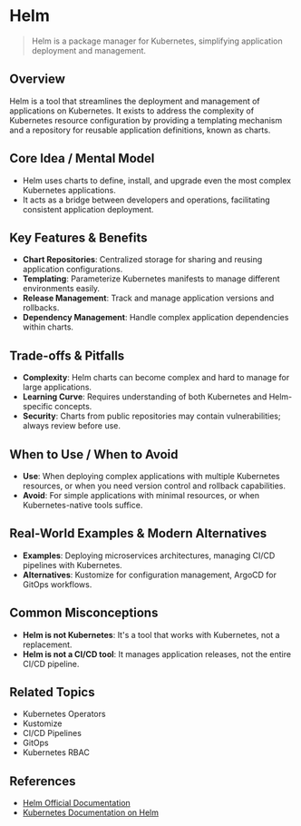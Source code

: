 # Helm

> Helm is a package manager for Kubernetes, simplifying application deployment and management.

## Overview
Helm is a tool that streamlines the deployment and management of applications on Kubernetes. It exists to address the complexity of Kubernetes resource configuration by providing a templating mechanism and a repository for reusable application definitions, known as charts.

## Core Idea / Mental Model
- Helm uses charts to define, install, and upgrade even the most complex Kubernetes applications.
- It acts as a bridge between developers and operations, facilitating consistent application deployment.

## Key Features & Benefits
- **Chart Repositories**: Centralized storage for sharing and reusing application configurations.
- **Templating**: Parameterize Kubernetes manifests to manage different environments easily.
- **Release Management**: Track and manage application versions and rollbacks.
- **Dependency Management**: Handle complex application dependencies within charts.

## Trade-offs & Pitfalls
- **Complexity**: Helm charts can become complex and hard to manage for large applications.
- **Learning Curve**: Requires understanding of both Kubernetes and Helm-specific concepts.
- **Security**: Charts from public repositories may contain vulnerabilities; always review before use.

## When to Use / When to Avoid
- **Use**: When deploying complex applications with multiple Kubernetes resources, or when you need version control and rollback capabilities.
- **Avoid**: For simple applications with minimal resources, or when Kubernetes-native tools suffice.

## Real-World Examples & Modern Alternatives
- **Examples**: Deploying microservices architectures, managing CI/CD pipelines with Kubernetes.
- **Alternatives**: Kustomize for configuration management, ArgoCD for GitOps workflows.

## Common Misconceptions
- **Helm is not Kubernetes**: It's a tool that works with Kubernetes, not a replacement.
- **Helm is not a CI/CD tool**: It manages application releases, not the entire CI/CD pipeline.

## Related Topics
- Kubernetes Operators
- Kustomize
- CI/CD Pipelines
- GitOps
- Kubernetes RBAC

## References
- [Helm Official Documentation](https://helm.sh/docs/)
- [Kubernetes Documentation on Helm](https://kubernetes.io/docs/helm/)